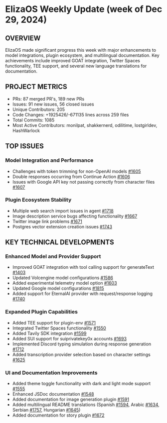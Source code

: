 # ElizaOS Weekly Update (week of Dec 29, 2024)

## OVERVIEW
ElizaOS made significant progress this week with major enhancements to model integrations, plugin ecosystem, and multilingual documentation. Key achievements include improved GOAT integration, Twitter Spaces functionality, TEE support, and several new language translations for documentation.

## PROJECT METRICS
- PRs: 87 merged PR's, 189 new PRs
- Issues: 91 new issues, 56 closed issues
- Unique Contributors: 205
- Code Changes: +1925426/-671135 lines across 259 files
- Total Commits: 1085
- Most Active Contributors: monilpat, shakkernerd, odilitime, lostgirldev, HashWarlock

## TOP ISSUES

### Model Integration and Performance
- Challenges with token trimming for non-OpenAI models [#1605](https://github.com/elizaos/eliza/pull/1605)
- Double responses occurring from Continue Action [#1606](https://github.com/elizaos/eliza/pull/1606)
- Issues with Google API key not passing correctly from character files [#1607](https://github.com/elizaos/eliza/pull/1607)

### Plugin Ecosystem Stability
- Multiple web search import issues in agent [#1718](https://github.com/elizaos/eliza/pull/1718)
- Image description service bugs affecting functionality [#1667](https://github.com/elizaos/eliza/pull/1667)
- Twitter image link problems [#1671](https://github.com/elizaos/eliza/pull/1671)
- Postgres vector extension creation issues [#1743](https://github.com/elizaos/eliza/pull/1743)

## KEY TECHNICAL DEVELOPMENTS

### Enhanced Model and Provider Support
- Improved GOAT integration with tool calling support for generateText [#1403](https://github.com/elizaos/eliza/pull/1403)
- Updated Volcengine model configurations [#1586](https://github.com/elizaos/eliza/pull/1586)
- Added experimental telemetry model option [#1603](https://github.com/elizaos/eliza/pull/1603)
- Updated Google model configurations [#1815](https://github.com/elizaos/eliza/pull/1815)
- Added support for EternalAI provider with request/response logging [#1740](https://github.com/elizaos/eliza/pull/1740)

### Expanded Plugin Capabilities
- Added TEE support for plugin-env [#1571](https://github.com/elizaos/eliza/pull/1571)
- Integrated Twitter Spaces functionality [#1550](https://github.com/elizaos/eliza/pull/1550)
- Added Tavily SDK integration [#1599](https://github.com/elizaos/eliza/pull/1599)
- Added SUI support for suiprivatekey0x accounts [#1693](https://github.com/elizaos/eliza/pull/1693)
- Implemented Discord typing simulation during response generation [#1712](https://github.com/elizaos/eliza/pull/1712)
- Added transcription provider selection based on character settings [#1625](https://github.com/elizaos/eliza/pull/1625)

### UI and Documentation Improvements
- Added theme toggle functionality with dark and light mode support [#1555](https://github.com/elizaos/eliza/pull/1555)
- Enhanced JSDoc documentation [#1548](https://github.com/elizaos/eliza/pull/1548)
- Added documentation for image generation plugin [#1591](https://github.com/elizaos/eliza/pull/1591)
- Added multilingual README translations (Spanish [#1594](https://github.com/elizaos/eliza/pull/1594), Arabic [#1634](https://github.com/elizaos/eliza/pull/1634), Serbian [#1757](https://github.com/elizaos/eliza/pull/1757), Hungarian [#1645](https://github.com/elizaos/eliza/pull/1645))
- Added documentation for story plugin [#1672](https://github.com/elizaos/eliza/pull/1672)